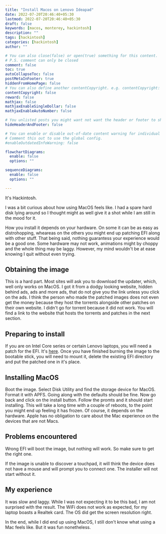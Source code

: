 ```yaml
---
title: "Install Macos on Lenovo Ideapad"
date: 2022-07-20T20:46:40+05:30
lastmod: 2022-07-20T20:46:40+05:30
draft: false 
keywords: [macos, monterey, hackintosh]
description: ""
tags: [hackintosh]
categories: [hackintosh]
author: ""

# You can also close(false) or open(true) something for this content.
# P.S. comment can only be closed
comment: false
toc: true 
autoCollapseToc: false
postMetaInFooter: true 
hiddenFromHomePage: false
# You can also define another contentCopyright. e.g. contentCopyright: "This is another copyright."
contentCopyright: false
reward: false
mathjax: false
mathjaxEnableSingleDollar: false
mathjaxEnableAutoNumber: false

# You unlisted posts you might want not want the header or footer to show
hideHeaderAndFooter: false

# You can enable or disable out-of-date content warning for individual post.
# Comment this out to use the global config.
#enableOutdatedInfoWarning: false

flowchartDiagrams:
  enable: false
  options: ""

sequenceDiagrams: 
  enable: false
  options: ""

---
```

It's Hackintosh.
<!--more-->
I was a bit curious about how using MacOS feels like. I had a spare hard disk lying around so I thought might as well give it a shot while I am still in the mood for it. 

How you install it depends on your hardware. On some it can be as easy as distrohopping, wheareas on the others you might end up patching EFI along with other stuff. That being said, nothing guarantess your experience would be a good one. Some hardware may not work, animations might by choppy and the whole thing may be laggy. However, my mind wouldn't be at ease knowing I quit without even trying.

## Obtaining the image
This is a hard part. Most sites will ask you to download the updater, which, well only works on MacOS. I got it from a dodgy looking website, hidden behind ads, ads and more ads, that do not give you the link unless you click on the ads. I think the person who made the patched images does not even get the money because they host the torrents alongside other patches on their own website. I didn't go for torrent because it did not work. You will find a link to the website that hosts the torrents and patches in the next section.

## Preparing to install
If you are on Intel Core series or certain Lenovo laptops, you will need a patch for the EFI. It's [here](https://olarila.com/files/?dir=OPENCORE1). Once you have finished burning the image to the bootable stick, you will need to mount it, delete the existing EFI directory and put the patched one in it's place.

## Installing MacOS
Boot the image. Select Disk Utility and find the storage device for MacOS. Format it with APFS. Going along with the defaults should be fine. Now go back and click on the install button. Follow the promts and it should start installing. This will take a long time with a couple of reboots, to the point you might end up feeling it has frozen. Of course, it depends on the hardware. Apple has no obligation to care about the Mac experience on the devices that are not Macs. 

## Problems encountered
Wrong EFI will boot the image, but nothing will work. So make sure to get the right one.

If the image is unable to discover a touchpad, it will think the device does not have a mouse and will prompt you to connect one. The installer will not start without it.

## My experience
It was slow and laggy. While I was not expecting it to be this bad, I am not surprised with the result. The WiFi does not work as expected, for my laptop boasts a Realtek card. The OS did get the screen resolution right. 

In the end, while I did end up using MacOS, I still don't know what using a Mac feels like. But it was fun nonetheless.
